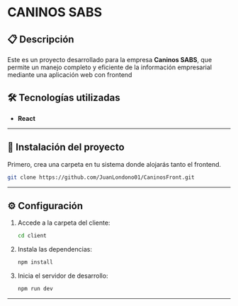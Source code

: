 # CANINOS SABS

## 📋 Descripción

Este es un proyecto desarrollado para la empresa **Caninos SABS**, que permite un manejo completo y eficiente de la información empresarial mediante una aplicación web con frontend

## 🛠️ Tecnologías utilizadas
- **React**

---


## 🚀 Instalación del proyecto

Primero, crea una carpeta en tu sistema donde alojarás tanto el frontend.

```bash
git clone https://github.com/JuanLondono01/CaninosFront.git
```

---

## ⚙️ Configuración

1. Accede a la carpeta del cliente:

   ```bash
   cd client
   ```

2. Instala las dependencias:

   ```bash
   npm install
   ```

3. Inicia el servidor de desarrollo:

   ```bash
   npm run dev
   ```

---

